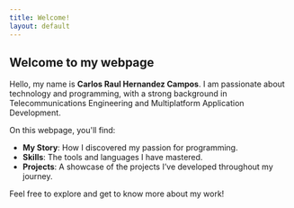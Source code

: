 ```yaml
---
title: Welcome!
layout: default
---
```


## Welcome to my webpage

Hello, my name is **Carlos Raul Hernandez Campos**. 
I am passionate about technology and programming, with a strong background in Telecommunications Engineering and Multiplatform Application Development.

On this webpage, you'll find:
- **My Story**: How I discovered my passion for programming.
- **Skills**: The tools and languages I have mastered.
- **Projects**: A showcase of the projects I’ve developed throughout my journey.

Feel free to explore and get to know more about my work!
